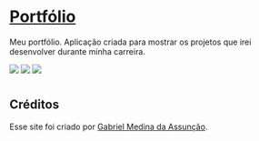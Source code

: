 # <a href="https://gabs4841.github.io/"> Portfólio </a></h1>
<p>Meu portfólio. Aplicação criada para mostrar os projetos que irei desenvolver durante minha carreira.</p>

<div style="display: inline_block">
<img src="https://img.shields.io/badge/html5-%23E34F26.svg?style=for-the-badge&logo=html5&logoColor=white" />
<img src="https://img.shields.io/badge/css3-%231572B6.svg?style=for-the-badge&logo=css3&logoColor=white" />
<img src="https://img.shields.io/badge/javascript-%23323330.svg?style=for-the-badge&logo=javascript&logoColor=%23F7DF1E" />
</div>

# <h2> Créditos </h2>
Esse site foi criado por [Gabriel Medina da Assunção](https://github.com/gabs4841).
